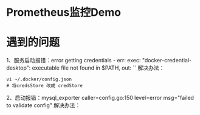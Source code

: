 # Prometheus监控Demo

# 遇到的问题
1、服务启动报错：error getting credentials - err: exec: "docker-credential-desktop": executable file not found in $PATH, out: ``
解决办法：
```
vi ~/.docker/config.json
# 将credsStore 改成 credStore
```

2、启动报错：mysql_exporter caller=config.go:150 level=error msg="failed to validate config"
解决办法：
